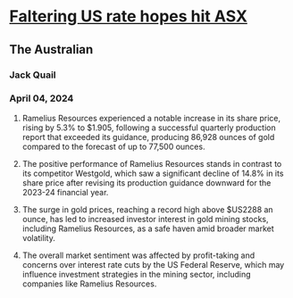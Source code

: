 # [Faltering US rate hopes hit ASX](https://advance.lexis.com/api/document?collection=news&id=urn:contentItem:6BPT-WSN1-JD3N-50VR-00000-00&context=1519360)
## The Australian
### Jack Quail
### April 04, 2024

1. Ramelius Resources experienced a notable increase in its share price, rising by 5.3% to $1.905, following a successful quarterly production report that exceeded its guidance, producing 86,928 ounces of gold compared to the forecast of up to 77,500 ounces.

2. The positive performance of Ramelius Resources stands in contrast to its competitor Westgold, which saw a significant decline of 14.8% in its share price after revising its production guidance downward for the 2023-24 financial year.

3. The surge in gold prices, reaching a record high above $US2288 an ounce, has led to increased investor interest in gold mining stocks, including Ramelius Resources, as a safe haven amid broader market volatility.

4. The overall market sentiment was affected by profit-taking and concerns over interest rate cuts by the US Federal Reserve, which may influence investment strategies in the mining sector, including companies like Ramelius Resources.